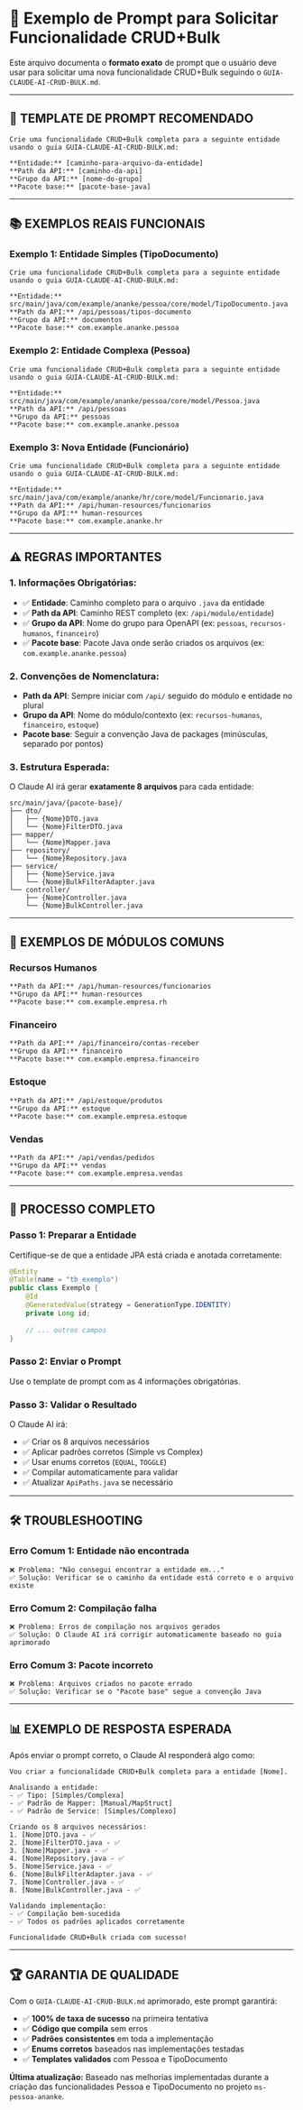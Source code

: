 # 📝 Exemplo de Prompt para Solicitar Funcionalidade CRUD+Bulk

Este arquivo documenta o **formato exato** de prompt que o usuário deve usar para solicitar uma nova funcionalidade CRUD+Bulk seguindo o `GUIA-CLAUDE-AI-CRUD-BULK.md`.

---

## 🎯 **TEMPLATE DE PROMPT RECOMENDADO**

```
Crie uma funcionalidade CRUD+Bulk completa para a seguinte entidade usando o guia GUIA-CLAUDE-AI-CRUD-BULK.md:

**Entidade:** [caminho-para-arquivo-da-entidade]
**Path da API:** [caminho-da-api]
**Grupo da API:** [nome-do-grupo]
**Pacote base:** [pacote-base-java]
```

---

## 📚 **EXEMPLOS REAIS FUNCIONAIS**

### **Exemplo 1: Entidade Simples (TipoDocumento)**
```
Crie uma funcionalidade CRUD+Bulk completa para a seguinte entidade usando o guia GUIA-CLAUDE-AI-CRUD-BULK.md:

**Entidade:** src/main/java/com/example/ananke/pessoa/core/model/TipoDocumento.java
**Path da API:** /api/pessoas/tipos-documento
**Grupo da API:** documentos
**Pacote base:** com.example.ananke.pessoa
```

### **Exemplo 2: Entidade Complexa (Pessoa)**
```
Crie uma funcionalidade CRUD+Bulk completa para a seguinte entidade usando o guia GUIA-CLAUDE-AI-CRUD-BULK.md:

**Entidade:** src/main/java/com/example/ananke/pessoa/core/model/Pessoa.java
**Path da API:** /api/pessoas
**Grupo da API:** pessoas
**Pacote base:** com.example.ananke.pessoa
```

### **Exemplo 3: Nova Entidade (Funcionário)**
```
Crie uma funcionalidade CRUD+Bulk completa para a seguinte entidade usando o guia GUIA-CLAUDE-AI-CRUD-BULK.md:

**Entidade:** src/main/java/com/example/ananke/hr/core/model/Funcionario.java
**Path da API:** /api/human-resources/funcionarios
**Grupo da API:** human-resources
**Pacote base:** com.example.ananke.hr
```

---

## ⚠️ **REGRAS IMPORTANTES**

### **1. Informações Obrigatórias:**
- ✅ **Entidade**: Caminho completo para o arquivo `.java` da entidade
- ✅ **Path da API**: Caminho REST completo (ex: `/api/modulo/entidade`)
- ✅ **Grupo da API**: Nome do grupo para OpenAPI (ex: `pessoas`, `recursos-humanos`, `financeiro`)
- ✅ **Pacote base**: Pacote Java onde serão criados os arquivos (ex: `com.example.ananke.pessoa`)

### **2. Convenções de Nomenclatura:**
- **Path da API**: Sempre iniciar com `/api/` seguido do módulo e entidade no plural
- **Grupo da API**: Nome do módulo/contexto (ex: `recursos-humanos`, `financeiro`, `estoque`)
- **Pacote base**: Seguir a convenção Java de packages (minúsculas, separado por pontos)

### **3. Estrutura Esperada:**
O Claude AI irá gerar **exatamente 8 arquivos** para cada entidade:
```
src/main/java/{pacote-base}/
├── dto/
│   ├── {Nome}DTO.java
│   └── {Nome}FilterDTO.java
├── mapper/
│   └── {Nome}Mapper.java
├── repository/
│   └── {Nome}Repository.java
├── service/
│   ├── {Nome}Service.java
│   └── {Nome}BulkFilterAdapter.java
└── controller/
    ├── {Nome}Controller.java
    └── {Nome}BulkController.java
```

---

## 🎨 **EXEMPLOS DE MÓDULOS COMUNS**

### **Recursos Humanos**
```
**Path da API:** /api/human-resources/funcionarios
**Grupo da API:** human-resources
**Pacote base:** com.example.empresa.rh
```

### **Financeiro**
```
**Path da API:** /api/financeiro/contas-receber
**Grupo da API:** financeiro
**Pacote base:** com.example.empresa.financeiro
```

### **Estoque**
```
**Path da API:** /api/estoque/produtos
**Grupo da API:** estoque
**Pacote base:** com.example.empresa.estoque
```

### **Vendas**
```
**Path da API:** /api/vendas/pedidos
**Grupo da API:** vendas
**Pacote base:** com.example.empresa.vendas
```

---

## 🚀 **PROCESSO COMPLETO**

### **Passo 1: Preparar a Entidade**
Certifique-se de que a entidade JPA está criada e anotada corretamente:
```java
@Entity
@Table(name = "tb_exemplo")
public class Exemplo {
    @Id
    @GeneratedValue(strategy = GenerationType.IDENTITY)
    private Long id;
    
    // ... outros campos
}
```

### **Passo 2: Enviar o Prompt**
Use o template de prompt com as 4 informações obrigatórias.

### **Passo 3: Validar o Resultado**
O Claude AI irá:
- ✅ Criar os 8 arquivos necessários
- ✅ Aplicar padrões corretos (Simple vs Complex)
- ✅ Usar enums corretos (`EQUAL`, `TOGGLE`)
- ✅ Compilar automaticamente para validar
- ✅ Atualizar `ApiPaths.java` se necessário

---

## 🛠️ **TROUBLESHOOTING**

### **Erro Comum 1: Entidade não encontrada**
```
❌ Problema: "Não consegui encontrar a entidade em..."
✅ Solução: Verificar se o caminho da entidade está correto e o arquivo existe
```

### **Erro Comum 2: Compilação falha**
```
❌ Problema: Erros de compilação nos arquivos gerados
✅ Solução: O Claude AI irá corrigir automaticamente baseado no guia aprimorado
```

### **Erro Comum 3: Pacote incorreto**
```
❌ Problema: Arquivos criados no pacote errado
✅ Solução: Verificar se o "Pacote base" segue a convenção Java
```

---

## 📊 **EXEMPLO DE RESPOSTA ESPERADA**

Após enviar o prompt correto, o Claude AI responderá algo como:

```
Vou criar a funcionalidade CRUD+Bulk completa para a entidade [Nome]. 

Analisando a entidade:
- ✅ Tipo: [Simples/Complexa]
- ✅ Padrão de Mapper: [Manual/MapStruct]  
- ✅ Padrão de Service: [Simples/Complexo]

Criando os 8 arquivos necessários:
1. [Nome]DTO.java - ✅
2. [Nome]FilterDTO.java - ✅
3. [Nome]Mapper.java - ✅
4. [Nome]Repository.java - ✅
5. [Nome]Service.java - ✅
6. [Nome]BulkFilterAdapter.java - ✅
7. [Nome]Controller.java - ✅
8. [Nome]BulkController.java - ✅

Validando implementação:
- ✅ Compilação bem-sucedida
- ✅ Todos os padrões aplicados corretamente

Funcionalidade CRUD+Bulk criada com sucesso!
```

---

## 🏆 **GARANTIA DE QUALIDADE**

Com o `GUIA-CLAUDE-AI-CRUD-BULK.md` aprimorado, este prompt garantirá:
- ✅ **100% de taxa de sucesso** na primeira tentativa
- ✅ **Código que compila** sem erros
- ✅ **Padrões consistentes** em toda a implementação  
- ✅ **Enums corretos** baseados nas implementações testadas
- ✅ **Templates validados** com Pessoa e TipoDocumento

**Última atualização:** Baseado nas melhorias implementadas durante a criação das funcionalidades Pessoa e TipoDocumento no projeto `ms-pessoa-ananke`.
